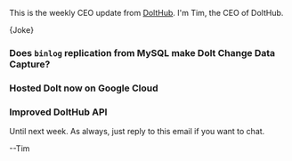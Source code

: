 This is the weekly CEO update from [DoltHub](https://www.dolthub.com/). I'm Tim, the CEO of DoltHub. 

{Joke}

### Does `binlog` replication from MySQL make Dolt Change Data Capture?



### Hosted Dolt now on Google Cloud



### Improved DoltHub API



Until next week. As always, just reply to this email if you want to chat.

--Tim
